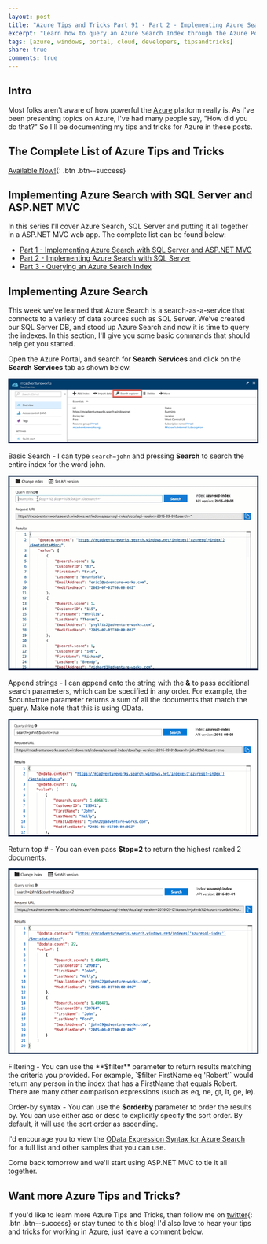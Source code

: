 ```yaml
---
layout: post
title: "Azure Tips and Tricks Part 91 - Part 2 - Implementing Azure Search with SQL Server"
excerpt: "Learn how to query an Azure Search Index through the Azure Portal"
tags: [azure, windows, portal, cloud, developers, tipsandtricks]
share: true
comments: true
---
```


## Intro

Most folks aren't aware of how powerful the [Azure](http://www.azure.com) platform really is. As I've been presenting topics on Azure, I've had many people say, "How did you do that?" So I'll be documenting my tips and tricks for Azure in these posts.

## The Complete List of Azure Tips and Tricks

[Available Now!](https://michaelcrump.net/azure-tips-and-tricks-complete-list/){: .btn .btn--success} 

## Implementing Azure Search with SQL Server and ASP.NET MVC

In this series I'll cover Azure Search, SQL Server and putting it all together in a ASP.NET MVC web app. The complete list can be found below:

* [Part 1 - Implementing Azure Search with SQL Server and ASP.NET MVC](http://www.michaelcrump.net/azure-tips-and-tricks90/)
* [Part 2 - Implementing Azure Search with SQL Server](http://www.michaelcrump.net/azure-tips-and-tricks91/)
* [Part 3 - Querying an Azure Search Index](http://www.michaelcrump.net/azure-tips-and-tricks92/)


## Implementing Azure Search

This week we've learned that Azure Search is a search-as-a-service that connects to a variety of data sources such as SQL Server. We've created our SQL Server DB, and stood up Azure Search and now it is time to query the indexes. In this section, I'll give you some basic commands that should help get you started. 

Open the Azure Portal, and search for **Search Services** and click on the **Search Services** tab as shown below. 

<img style="border:3px solid #021a40" src="/files/azsearchfilter1.png">

Basic Search - I can type `search=john` and pressing **Search** to search the entire index for the word john. 

<img style="border:3px solid #021a40" src="/files/azsearchfilter2.gif">

Append strings - I can append onto the string with the **&** to pass additional search parameters, which can be specified in any order. For example, the  $count=true parameter returns a sum of all the documents that match the query. Make note that this is using OData.

<img style="border:3px solid #021a40" src="/files/azsearchfilter3.png">

Return top # - You can even pass **$top=2** to return the highest ranked 2 documents. 

<img style="border:3px solid #021a40" src="/files/azsearchfilter4.png">

Filtering - You can use the **$filter** parameter to return results matching the criteria you provided. For example, `$filter FirstName eq 'Robert'` would return any person in the index that has a FirstName that equals Robert. There are many other comparison expressions (such as eq, ne, gt, lt, ge, le). 

Order-by syntax - You can use the **$orderby** parameter to order the results by. You can use either asc or desc to explicitly specify the sort order. By default, it will use the sort order as ascending.

I'd encourage you to view the [OData Expression Syntax for Azure Search](https://docs.microsoft.com/en-us/rest/api/searchservice/odata-expression-syntax-for-azure-search) for a full list and other samples that you can use. 

Come back tomorrow and we'll start using ASP.NET MVC to tie it all together. 

## Want more Azure Tips and Tricks?

If you'd like to learn more Azure Tips and Tricks, then follow me on [twitter](http://twitter.com/mbcrump){: .btn .btn--success} or stay tuned to this blog! I'd also love to hear your tips and tricks for working in Azure, just leave a comment below. 